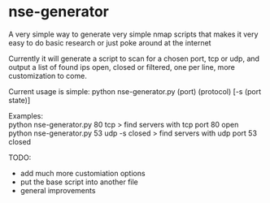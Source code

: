 nse-generator
=====================

A very simple way to generate very simple nmap scripts that makes it very easy to do basic research or just poke around at the internet

Currently it will generate a script to scan for a chosen port, tcp or udp, and output a list of found ips open, closed or filtered, one per line, more customization to come.

Current usage is simple: python nse-generator.py (port) (protocol) [-s (port state)]

Examples:  
python nse-generator.py 80 tcp  >  find servers with tcp port 80 open  
python nse-generator.py 53 udp -s closed  >  find servers with udp port 53 closed  

TODO:

- add much more customiation options
- put the base script into another file
- general improvements
